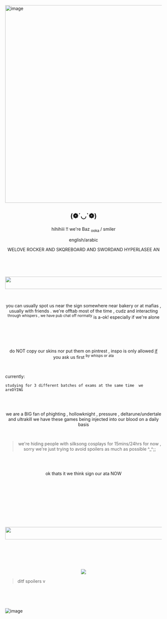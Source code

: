 ##
<img width="2160" height="637" alt="image" src="https://github.com/user-attachments/assets/1309f894-5cba-4dbf-ab28-cdc4d5d2a443" />

## <p align="center">  (❁´◡`❁) </p>

<p align="center"> hihihiii !! we're Baz <sub> ooka </sub> / smiler </p>
<p align="center"> english/arabic </p>
<p align="center"> WELOVE ROCKER AND SKQREBOARD AND SWORDAND HYPERLASEE AN  </p>

<br>
<br>
<br>
<p align="center"> 
<img width="1080" height="40" alt="image" src="https://github.com/user-attachments/assets/2e14015a-50d4-422a-8376-4c5aec7af038" />

 </p>


<br>    <p align="center">
 you can usually spot us near the sign somewhere near bakery or at mafias , usually with friends . we're offtab most of the time , cudz and interacting <sup>through whispers , we have pub chat off normally</sup>  is a-ok! especially if we're alone
</p>  <br>
<br>    <p align="center">

</p>  <br>

<p align="center">
  do NOT copy our skins nor put them on pintrest , inspo is only allowed  <ins>if</ins> you ask us first <sup>by whisps or ata</sup>
</p>  <br>



 currently:   <br>
                                                  
```
studying for 3 different batches of exams at the same time  we areDYING
```
<br>
<br>

<p align="center"> we are a  BIG fan of phighting , hollowknight , pressure , deltarune/undertale and ultrakill we have these games being injected into our blood on a daily basis </p> <br>


> <p align="center">  we're hiding people with silksong cosplays for 15mins/24hrs for now , sorry we're just trying to avoid spoilers as much as possible ^_^;; </p>
<br>
<br>
 <p align="center"> ok thats it we think sign our ata NOW </p> <br>

 
<br>
<br>
<br>
<br>
<br>
<br>
<br>

 <p align="center"> <img width="1080" height="40" alt="image" src="https://github.com/user-attachments/assets/82a057c3-79ea-43be-910a-3f8b680c58ad" />
</p>
<br>
<br>


<br>
<br>
<p align="center">
  <a href="https://github.com/kittinan/spotify-github-profile">
    <img src="https://spotify-github-profile.kittinanx.com/api/view?uid=31j6rjiclg4vbmopbl7mx6ibx7om&cover_image=true&theme=default&show_offline=false&background_color=121212&interchange=false">
  </a>
</p>


> ditf spoilers v
<br>
<br>
<br>


![image](https://github.com/user-attachments/assets/fda4b16c-c087-4bd2-a90c-c33e331af7db)


<br>
<br>
<br>
<br>
<br>
<br>


 
